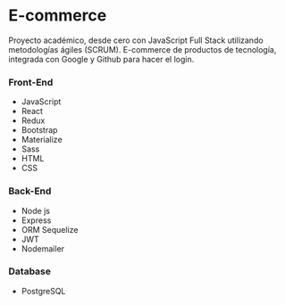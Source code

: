 # E-commerce
Proyecto académico, desde cero con JavaScript Full Stack utilizando metodologías ágiles (SCRUM).
E-commerce de productos de tecnología, integrada con Google y Github para hacer el login.

### Front-End
- JavaScript
- React
- Redux
- Bootstrap
- Materialize
- Sass
- HTML
- CSS

### Back-End
- Node js
- Express
- ORM Sequelize
- JWT
- Nodemailer

### Database
- PostgreSQL


